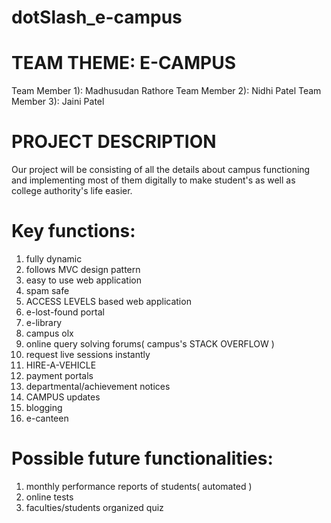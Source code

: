 # dotSlash_e-campus

# TEAM THEME: E-CAMPUS
Team Member 1): Madhusudan Rathore
Team Member 2): Nidhi Patel
Team Member 3): Jaini Patel

# PROJECT DESCRIPTION
Our project will be consisting of all the details about campus functioning and implementing most of them digitally to make student's as well as college authority's life easier.

# Key functions:
1) fully dynamic 
2) follows MVC design pattern 
3) easy to use web application 
4) spam safe 
5) ACCESS LEVELS based web application 
6) e-lost-found portal 
7) e-library 
8) campus olx 
9) online query solving forums( campus's STACK OVERFLOW ) 
10) request live sessions instantly 
11) HIRE-A-VEHICLE 
12) payment portals 
13) departmental/achievement notices 
14) CAMPUS updates 
15) blogging 
16) e-canteen

# Possible future functionalities:
1) monthly performance reports of students( automated )
2) online tests
3) faculties/students organized quiz
